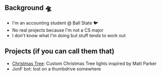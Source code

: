 ## Background 🛸
- I'm an accounting student @ Ball State 🐦
- No real projects because I'm not a CS major
- I don't know what I'm doing but stuff tends to work out

## Projects (if you can call them that)
* [Christmas Tree](https://github.com/p3nc1lk/Christmas-Tree): Custom Christmas Tree lights inspired by Matt Parker
* JonF bot: lost on a thumbdrive somewhere

